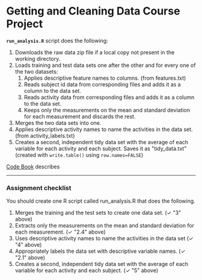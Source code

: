 # Getting and Cleaning Data Course Project

**`run_analysis.R`** script does the following:

1. Downloads the raw data zip file if a local copy not present in the working directory.
2. Loads training and test data sets one after the other and for every one of the two datasets:
    1. Applies descriptive feature names to columns. (from features.txt)
    2. Reads subject id data from corresponding files and adds it as a column to the data set.
    3. Reads activity data from corresponding files and adds it as a column to the data set.
    4. Keeps only the measurements on the mean and standard deviation for each measurement and
    discards the rest.
3. Merges the two data sets into one.
4. Applies descriptive activity names to name the activities in the data set. (from activity_labels.txt)
5. Creates a second, independent tidy data set with the average of each variable for each activity and each subject. Saves it as "tidy_data.txt" (created with `write.table()` using `row.names=FALSE`)

[Code Book](CodeBook.md) describes 

------------------------
### Assignment checklist
You should create one R script called run_analysis.R that does the following.

1. Merges the training and the test sets to create one data set. (✓ "3" above)
2. Extracts only the measurements on the mean and standard deviation for each measurement. (✓ "2.4" above)
3. Uses descriptive activity names to name the activities in the data set (✓ "4" above)
4. Appropriately labels the data set with descriptive variable names. (✓ "2.1" above)
5. Creates a second, independent tidy data set with the average of each variable for each activity and each subject. (✓ "5" above)

